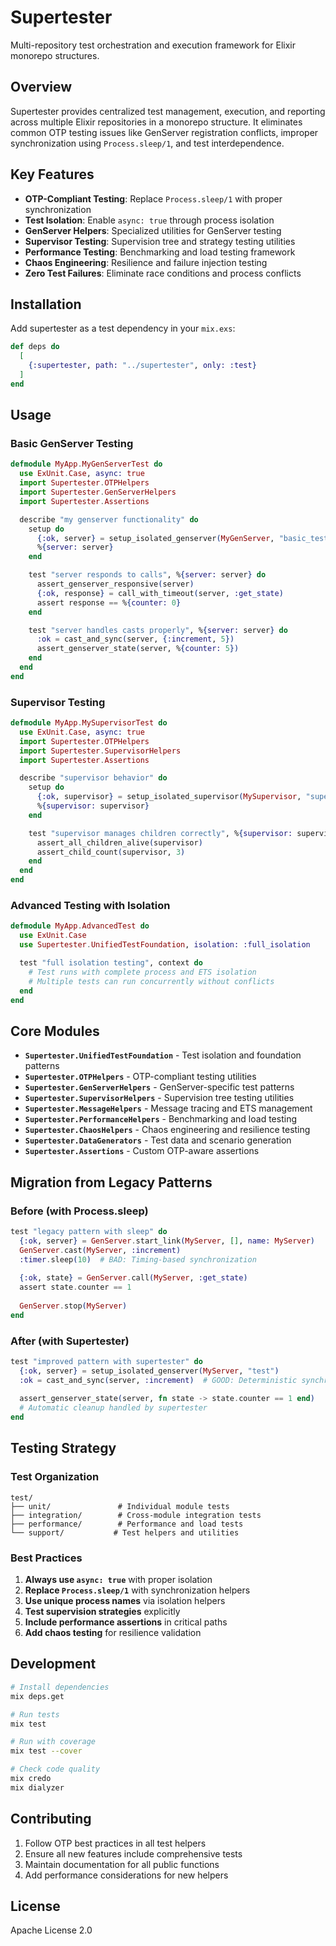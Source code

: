 # Supertester

Multi-repository test orchestration and execution framework for Elixir monorepo structures.

## Overview

Supertester provides centralized test management, execution, and reporting across multiple Elixir repositories in a monorepo structure. It eliminates common OTP testing issues like GenServer registration conflicts, improper synchronization using `Process.sleep/1`, and test interdependence.

## Key Features

- **OTP-Compliant Testing**: Replace `Process.sleep/1` with proper synchronization
- **Test Isolation**: Enable `async: true` through process isolation
- **GenServer Helpers**: Specialized utilities for GenServer testing
- **Supervisor Testing**: Supervision tree and strategy testing utilities  
- **Performance Testing**: Benchmarking and load testing framework
- **Chaos Engineering**: Resilience and failure injection testing
- **Zero Test Failures**: Eliminate race conditions and process conflicts

## Installation

Add supertester as a test dependency in your `mix.exs`:

```elixir
def deps do
  [
    {:supertester, path: "../supertester", only: :test}
  ]
end
```

## Usage

### Basic GenServer Testing

```elixir
defmodule MyApp.MyGenServerTest do
  use ExUnit.Case, async: true
  import Supertester.OTPHelpers
  import Supertester.GenServerHelpers
  import Supertester.Assertions

  describe "my genserver functionality" do
    setup do
      {:ok, server} = setup_isolated_genserver(MyGenServer, "basic_test")
      %{server: server}
    end

    test "server responds to calls", %{server: server} do
      assert_genserver_responsive(server)
      {:ok, response} = call_with_timeout(server, :get_state)
      assert response == %{counter: 0}
    end

    test "server handles casts properly", %{server: server} do
      :ok = cast_and_sync(server, {:increment, 5})
      assert_genserver_state(server, %{counter: 5})
    end
  end
end
```

### Supervisor Testing

```elixir
defmodule MyApp.MySupervisorTest do
  use ExUnit.Case, async: true
  import Supertester.OTPHelpers
  import Supertester.SupervisorHelpers
  import Supertester.Assertions

  describe "supervisor behavior" do
    setup do
      {:ok, supervisor} = setup_isolated_supervisor(MySupervisor, "supervisor_test")
      %{supervisor: supervisor}
    end

    test "supervisor manages children correctly", %{supervisor: supervisor} do
      assert_all_children_alive(supervisor)
      assert_child_count(supervisor, 3)
    end
  end
end
```

### Advanced Testing with Isolation

```elixir
defmodule MyApp.AdvancedTest do
  use ExUnit.Case
  use Supertester.UnifiedTestFoundation, isolation: :full_isolation

  test "full isolation testing", context do
    # Test runs with complete process and ETS isolation
    # Multiple tests can run concurrently without conflicts
  end
end
```

## Core Modules

- **`Supertester.UnifiedTestFoundation`** - Test isolation and foundation patterns
- **`Supertester.OTPHelpers`** - OTP-compliant testing utilities
- **`Supertester.GenServerHelpers`** - GenServer-specific test patterns
- **`Supertester.SupervisorHelpers`** - Supervision tree testing utilities
- **`Supertester.MessageHelpers`** - Message tracing and ETS management
- **`Supertester.PerformanceHelpers`** - Benchmarking and load testing
- **`Supertester.ChaosHelpers`** - Chaos engineering and resilience testing
- **`Supertester.DataGenerators`** - Test data and scenario generation
- **`Supertester.Assertions`** - Custom OTP-aware assertions

## Migration from Legacy Patterns

### Before (with Process.sleep)

```elixir
test "legacy pattern with sleep" do
  {:ok, server} = GenServer.start_link(MyServer, [], name: MyServer)
  GenServer.cast(MyServer, :increment)
  :timer.sleep(10)  # BAD: Timing-based synchronization
  
  {:ok, state} = GenServer.call(MyServer, :get_state)
  assert state.counter == 1
  
  GenServer.stop(MyServer)
end
```

### After (with Supertester)

```elixir
test "improved pattern with supertester" do
  {:ok, server} = setup_isolated_genserver(MyServer, "test")
  :ok = cast_and_sync(server, :increment)  # GOOD: Deterministic synchronization
  
  assert_genserver_state(server, fn state -> state.counter == 1 end)
  # Automatic cleanup handled by supertester
end
```

## Testing Strategy

### Test Organization

```
test/
├── unit/               # Individual module tests
├── integration/        # Cross-module integration tests  
├── performance/        # Performance and load tests
└── support/           # Test helpers and utilities
```

### Best Practices

1. **Always use `async: true`** with proper isolation
2. **Replace `Process.sleep/1`** with synchronization helpers
3. **Use unique process names** via isolation helpers
4. **Test supervision strategies** explicitly
5. **Include performance assertions** in critical paths
6. **Add chaos testing** for resilience validation

## Development

```bash
# Install dependencies
mix deps.get

# Run tests
mix test

# Run with coverage
mix test --cover

# Check code quality
mix credo
mix dialyzer
```

## Contributing

1. Follow OTP best practices in all test helpers
2. Ensure all new features include comprehensive tests
3. Maintain documentation for all public functions
4. Add performance considerations for new helpers

## License

Apache License 2.0
